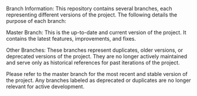 Branch Information:
This repository contains several branches, each representing different versions of the project. The following details the purpose of each branch:

Master Branch: This is the up-to-date and current version of the project. It contains the latest features, improvements, and fixes.

Other Branches: These branches represent duplicates, older versions, or deprecated versions of the project. They are no longer actively maintained and serve only as historical references for past iterations of the project.

Please refer to the master branch for the most recent and stable version of the project. Any branches labeled as deprecated or duplicates are no longer relevant for active development.
